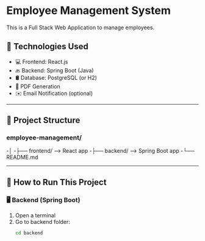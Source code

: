 # Employee Management System

This is a Full Stack Web Application to manage employees.

## 🔧 Technologies Used

- 💻 Frontend: React.js
- 🔙 Backend: Spring Boot (Java)
- 🛢️ Database: PostgreSQL (or H2)
- 📄 PDF Generation
- ✉️ Email Notification (optional)

---

## 📁 Project Structure

### employee-management/
-│
-├── frontend/ --> React app
-├── backend/ --> Spring Boot app
-└── README.md


---

## 🚀 How to Run This Project

### 🖥️ Backend (Spring Boot)
1. Open a terminal
2. Go to backend folder:
   ```bash
   cd backend

